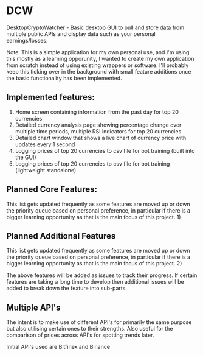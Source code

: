 # DCW
DesktopCryptoWatcher - Basic desktop GUI to pull and store data from multiple public APIs and display data such as your personal earnings/losses.

Note: This is a simple application for my own personal use, and I'm using this mostly as a learning opporunity, I wanted to create my own application from scratch instead of using existing wrappers or software. I'll probably keep this ticking over in the background with small feature additions once the basic functionality has been implemented.

## Implemented features:
1) Home screen containing information from the past day for top 20 currencies
2) Detailed currency analysis page showing percentage change over multiple time periods, multiple RSI indicators for top 20 currencies
3) Detailed chart window that shows a live chart of currency price with updates every 1 second
4) Logging prices of top 20 currencies to csv file for bot training (built into the GUI)
5) Logging prices of top 20 currencies to csv file for bot training (lightweight standalone)


## Planned Core Features:
This list gets updated frequently as some features are moved up or down the priority queue based on personal preference, in particular if there is a bigger learning opportunity as that is the main focus of this project.
1)

## Planned Additional Features
This list gets updated frequently as some features are moved up or down the priority queue based on personal preference, in particular if there is a bigger learning opportunity as that is the main focus of this project.
2)


The above features will be added as issues to track their progress. If certain features are taking a long time to develop then additional issues will be added to break down the feature into sub-parts.

## Multiple API's
The intent is to make use of different API's for primarily the same purpose but also utilising certain ones to their strengths. Also useful for the comparison of prices across API's for spotting trends later. 

Initial API's used are Bitfinex and Binance
